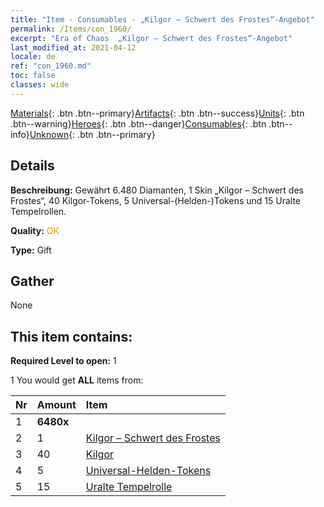 ```yaml
---
title: "Item - Consumables - „Kilgor – Schwert des Frostes“-Angebot"
permalink: /Items/con_1960/
excerpt: "Era of Chaos  „Kilgor – Schwert des Frostes“-Angebot"
last_modified_at: 2021-04-12
locale: de
ref: "con_1960.md"
toc: false
classes: wide
---
```

 [Materials](/de/Items/){: .btn .btn--primary}[Artifacts](/de/Items/Artifacts/){: .btn .btn--success}[Units](/de/Items/Units/){: .btn .btn--warning}[Heroes](/de/Items/Heroes/){: .btn .btn--danger}[Consumables](/de/Items/Consumables/){: .btn .btn--info}[Unknown](/de/Items/Unknown/){: .btn .btn--primary}

## Details
 **Beschreibung:** Gewährt 6.480 Diamanten, 1 Skin „Kilgor – Schwert des Frostes“, 40 Kilgor-Tokens, 5 Universal-(Helden-)Tokens und 15 Uralte Tempelrollen.

 **Quality:** <span style="color: #FF8C00">OK</span>

 **Type:** Gift

## Gather

  None

## This item contains:

 **Required Level to open:** 1

 1 You would get **ALL** items  from:

  | Nr | Amount |     Item    |
  |:---|:-------|:------------|
  | 1 |  **6480x** | <i class="fas fa-gem"/> |  | 
  | 2 | 1 | [Kilgor – Schwert des Frostes](/de/Items/con_1055/) | 
  | 3 | 40 | [Kilgor](/de/Items/her_374/) | 
  | 4 | 5 | [Universal-Helden-Tokens](/de/Items/her_358/) | 
  | 5 | 15 | [Uralte Tempelrolle](/de/Items/con_697/) | 
